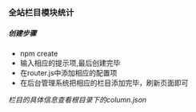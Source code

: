### 全站栏目模块统计

##### 创建步骤
- npm create
- 输入相应的提示项,最后创建完毕
- 在router.js中添加相应的配置项
- 在后台管理系统把相应的栏目添加完毕，刷新页面即可

*栏目的具体信息查看根目录下的column.json*
